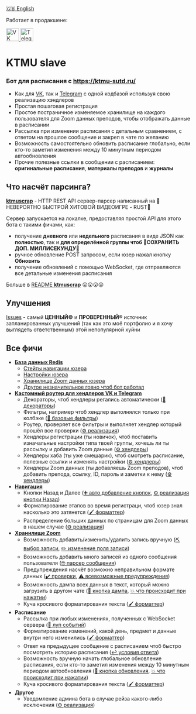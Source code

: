 [🇬🇧 English](/README.md)

Работает в продакшене:
<p float="left">
  <a title="VK" href="https://vk.com/ktmuslave">
    <img alt="VK" src="https://upload.wikimedia.org/wikipedia/commons/f/f3/VK_Compact_Logo_%282021-present%29.svg" width=35>
  </a>
  <a title="Telegram" href="https://t.me/ktmuslave_bot">
    <img alt="Telegram" src="https://upload.wikimedia.org/wikipedia/commons/8/82/Telegram_logo.svg" width=35>
  </a>
</p>

# KTMU slave
### Бот для расписания с https://ktmu-sutd.ru/

- Как для [VK](https://vk.com/ktmuslave), так и [Telegram](https://t.me/ktmuslave_bot) с одной кодбазой используя свою реализацию хэндлеров
- Простая пошаговая регистрация
- Простое постраничное изменяемое хранилище на каждого пользователя для Zoom данных преподов, чтобы отображать данные в расписании
- Рассылка при изменении расписания с детальным сравнением, с ответом на прошлое сообщение и закреп в чате по желанию
- Возможность самостоятельно обновить расписание глобально, если кто-то заметил изменения между 10 минутным периодом автообновления
- Прочие полезные ссылки в сообщении с расписанием: **оригинальные расписания**, **материалы преподов** и **журналы**

## Что насчёт парсинга?
[**ktmuscrap**](https://github.com/kerdl/ktmuscrap) - HTTP REST API сервер-парсер написанный на 🚀НЕВЕРОЯТНО БЫСТРОЙ ХИТОВОЙ ВИДЕОИГРЕ - RUST🚀

Сервер запускается на локалке, предоставляя простой API для этого бота с такими фичами, как:
- получение **дневного** или **недельного** расписания в виде JSON как **полностью**, так и **для определённой группы чтоб 🚀СОХРАНИТЬ ДОП. МИЛЛИСЕКУНДУ🚀**
- ручное обновление POST запросом, если юзер нажал кнопку **Обновить**
- получение обновлений с помощью WebSocket, где отправляются все детальные изменения расписания

Больше в [README **ktmuscrap**](https://github.com/kerdl/ktmuscrap/blob/master/README.md) 😮😮😮😮

## Улучшения
[Issues](https://github.com/kerdl/ktmuslave/issues) - самый **ЦЕННЫЙ©** и **ПРОВЕРЕННЫЙ®** источник запланированных улучшений (так как это моё портфолио и я хочу выглядеть ответственным) этой непопулярной хуйни

## Все фичи
- [**База данных Redis**](https://github.com/kerdl/ktmuslave/blob/b8c733216cb7c889a9ee21f4d7a20439639d82d2/src/svc/common/__init__.py#L41-L87)
  - [Стейты навигации юзера](https://github.com/kerdl/ktmuslave/blob/b8c733216cb7c889a9ee21f4d7a20439639d82d2/src/svc/common/states/tree.py)
  - [Настройки юзера](https://github.com/kerdl/ktmuslave/blob/b8c733216cb7c889a9ee21f4d7a20439639d82d2/src/data/settings.py#L17-L22)
  - [Хранилище Zoom данных юзера](https://github.com/kerdl/ktmuslave/blob/b8c733216cb7c889a9ee21f4d7a20439639d82d2/src/data/zoom.py#L472-L499)
  - [Другое незначительное говно чтоб бот работал](https://github.com/kerdl/ktmuslave/blob/b8c733216cb7c889a9ee21f4d7a20439639d82d2/src/svc/common/router.py)
- [**Кастомный роутер для хендлеров VK и Telegram**](https://github.com/kerdl/ktmuslave/blob/b8c733216cb7c889a9ee21f4d7a20439639d82d2/src/svc/common/router.py)
  - Декораторы, чтоб хендлеры регались автоматически ([🎍 декораторы](https://github.com/kerdl/ktmuslave/blob/b8c733216cb7c889a9ee21f4d7a20439639d82d2/src/svc/common/router.py#L37-L74))
  - Фильтры, например чтоб хендлер выполнялся только при колбэке ([🚽 базовые фильтры](https://github.com/kerdl/ktmuslave/blob/master/src/svc/common/filters.py))
  - Роутер, проверяет все фильтры и выполняет хендлер который прошёл все проверки ([⚙️ реализация](https://github.com/kerdl/ktmuslave/blob/b8c733216cb7c889a9ee21f4d7a20439639d82d2/src/svc/common/router.py#L103-L165))
  - Хендлеры регистрации (ты новичок), чтоб поставить изначальные настройки типа твоей группы, хочешь ли ты рассылку и добавить Zoom данные ([⚙️ хендлеры](https://github.com/kerdl/ktmuslave/blob/b8c733216cb7c889a9ee21f4d7a20439639d82d2/src/svc/common/bps/init.py))
  - Хендлеры хаба (ты уже смешарик), чтоб смотреть расписание, полезные ссылки и изменять настройки ([⚙️ хендлеры](https://github.com/kerdl/ktmuslave/blob/b8c733216cb7c889a9ee21f4d7a20439639d82d2/src/svc/common/bps/hub.py))
  - Хендлеры Zoom данных (ты добавляешь Zoom преподов), чтоб добавить препода, ссылку, ID, пароль и заметки к нему ([⚙️ хендлеры](https://github.com/kerdl/ktmuslave/blob/b8c733216cb7c889a9ee21f4d7a20439639d82d2/src/svc/common/bps/zoom.py))
- [**Навигация**](https://github.com/kerdl/ktmuslave/blob/b8c733216cb7c889a9ee21f4d7a20439639d82d2/src/svc/common/navigator.py)
  - Кнопки Назад и Далее ([➕ авто добавление кнопок](https://github.com/kerdl/ktmuslave/blob/b8c733216cb7c889a9ee21f4d7a20439639d82d2/src/svc/common/keyboard.py#L270-L280), [⚙️ реализация кнопки Назад](https://github.com/kerdl/ktmuslave/blob/b8c733216cb7c889a9ee21f4d7a20439639d82d2/src/svc/common/bps/__init__.py#L83-L86))
  - Форматирование этапов во время регистраци, чтоб юзер знал насколько это затянется ([🖌️ форматтер](https://github.com/kerdl/ktmuslave/blob/b8c733216cb7c889a9ee21f4d7a20439639d82d2/src/svc/common/states/formatter.py#L38-L145))
  - Распределение больших данных по страницам для Zoom данных в нашем случае ([⚙️ реализация](https://github.com/kerdl/ktmuslave/blob/b8c733216cb7c889a9ee21f4d7a20439639d82d2/src/svc/common/pagination.py#L54-L165))
- [**Хранилище Zoom**](https://github.com/kerdl/ktmuslave/blob/b8c733216cb7c889a9ee21f4d7a20439639d82d2/src/data/zoom.py)
  - Возможность добавить/изменить/удалить запись вручную ([⛏️ выбор записи](https://github.com/kerdl/ktmuslave/blob/b8c733216cb7c889a9ee21f4d7a20439639d82d2/src/svc/common/bps/zoom.py#L418-L429), [✏️ изменение поля записи](https://github.com/kerdl/ktmuslave/blob/b8c733216cb7c889a9ee21f4d7a20439639d82d2/src/svc/common/bps/zoom.py#L65-L155))
  - Возможность добавить много записей из одного сообщения пользователя ([🤓 парсер сообщения](https://github.com/kerdl/ktmuslave/blob/b8c733216cb7c889a9ee21f4d7a20439639d82d2/src/parse/zoom.py#L223-L234))
  - Предупреждения насчёт возможно неправильном формате данных ([✔️ проверки](https://github.com/kerdl/ktmuslave/blob/master/src/data/zoom.py#L149-L156), [⚠️ всевозможные предупреждения](https://github.com/kerdl/ktmuslave/blob/b8c733216cb7c889a9ee21f4d7a20439639d82d2/src/data/__init__.py#L123-L156))
  - Возможность дампа всех данных в текст, который можно загрузить в другом чате ([💾 кнопка дампа](https://github.com/kerdl/ktmuslave/blob/b8c733216cb7c889a9ee21f4d7a20439639d82d2/src/svc/common/bps/zoom.py#L452), [💥 что происходит при нажатии](https://github.com/kerdl/ktmuslave/blob/b8c733216cb7c889a9ee21f4d7a20439639d82d2/src/svc/common/bps/zoom.py#L15-L26))
  - Куча кросивого форматирования текста ([🖌️ форматтер](https://github.com/kerdl/ktmuslave/blob/b8c733216cb7c889a9ee21f4d7a20439639d82d2/src/data/zoom.py#L244-L255))
- **Расписание**
  - Рассылка при любых изменениях, полученных с WebSocket сервера ([🔄 луп событий](https://github.com/kerdl/ktmuslave/blob/b8c733216cb7c889a9ee21f4d7a20439639d82d2/src/api/schedule.py#L310-L365))
  - Форматирование изменений, какой день, предмет и данные внутри него изменились ([🖌️ форматтер](https://github.com/kerdl/ktmuslave/blob/b8c733216cb7c889a9ee21f4d7a20439639d82d2/src/data/schedule/format.py#L245-L315))
  - Ответ на предыдущее сообщение с расписанием чтоб быстро посмотреть историю расписания ([↩️ условия ответа](https://github.com/kerdl/ktmuslave/blob/b8c733216cb7c889a9ee21f4d7a20439639d82d2/src/svc/common/__init__.py#L208-L226))
  - Возможность вручную начать глобальное обновление расписания, если кто-то заметил изменения между 10 минутным периодом автообновления ([🔄 кнопка обновления](https://github.com/kerdl/ktmuslave/blob/b8c733216cb7c889a9ee21f4d7a20439639d82d2/src/svc/common/bps/hub.py#L114), [💥 что происходит при нажатии](https://github.com/kerdl/ktmuslave/blob/b8c733216cb7c889a9ee21f4d7a20439639d82d2/src/svc/common/bps/hub.py#L20-L59))
  - Куча кросивого форматирования текста ([🖌️ форматтер](https://github.com/kerdl/ktmuslave/blob/b8c733216cb7c889a9ee21f4d7a20439639d82d2/src/data/schedule/format.py#L208-L238))
- **Другое**
  - Уведомление админа бота в случае рейза какого-либо исключения ([⚙️ реализация](https://github.com/kerdl/ktmuslave/blob/e7990a044526435c49471ed8be06871ce0c50384/src/__init__.py#L61-L75))

